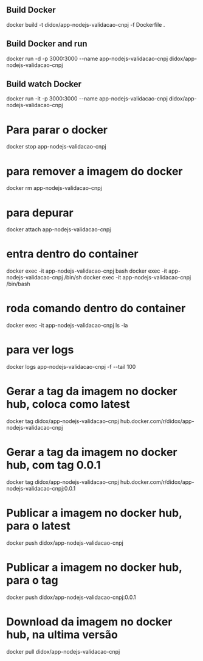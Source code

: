 
## Build Docker
docker build -t didox/app-nodejs-validacao-cnpj -f Dockerfile .

## Build Docker and run
docker run -d -p 3000:3000 --name app-nodejs-validacao-cnpj didox/app-nodejs-validacao-cnpj

## Build watch Docker
docker run -it -p 3000:3000 --name app-nodejs-validacao-cnpj didox/app-nodejs-validacao-cnpj

# Para parar o docker
docker stop app-nodejs-validacao-cnpj

# para remover a imagem do docker
docker rm app-nodejs-validacao-cnpj

# para depurar
docker attach app-nodejs-validacao-cnpj

# entra dentro do container
docker exec -it app-nodejs-validacao-cnpj bash
docker exec -it app-nodejs-validacao-cnpj /bin/sh
docker exec -it app-nodejs-validacao-cnpj /bin/bash

# roda comando dentro do container
docker exec -it app-nodejs-validacao-cnpj ls -la

# para ver logs
docker logs app-nodejs-validacao-cnpj -f --tail 100

# Gerar a tag da imagem no docker hub, coloca como latest
docker tag didox/app-nodejs-validacao-cnpj hub.docker.com/r/didox/app-nodejs-validacao-cnpj

# Gerar a tag da imagem no docker hub, com tag 0.0.1
docker tag didox/app-nodejs-validacao-cnpj hub.docker.com/r/didox/app-nodejs-validacao-cnpj:0.0.1

# Publicar a imagem no docker hub, para o latest
docker push didox/app-nodejs-validacao-cnpj

# Publicar a imagem no docker hub, para o tag 
docker push didox/app-nodejs-validacao-cnpj:0.0.1

# Download da imagem no docker hub, na ultima versão
docker pull didox/app-nodejs-validacao-cnpj
